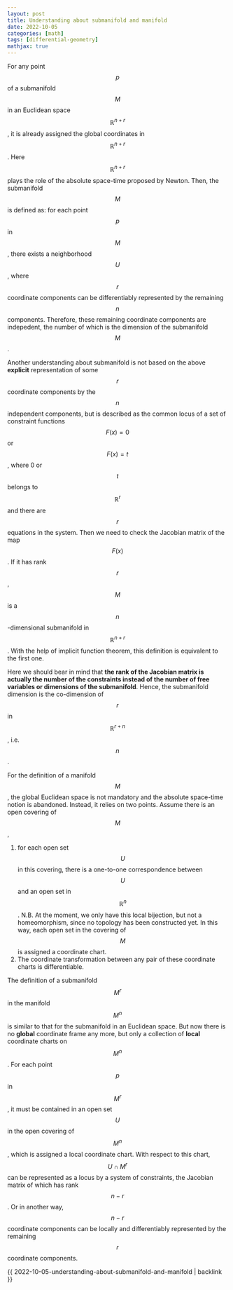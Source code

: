 ```yaml
---
layout: post
title: Understanding about submanifold and manifold
date: 2022-10-05
categories: [math]
tags: [differential-geometry]
mathjax: true
---
```


For any point $$p$$ of a submanifold $$M$$ in an Euclidean space $$\mathbb{R}^{n+r}$$, it is already assigned the global coordinates in $$\mathbb{R}^{n+r}$$. Here $$\mathbb{R}^{n+r}$$ plays the role of the absolute space-time proposed by Newton. Then, the submanifold $$M$$ is defined as: for each point $$p$$ in $$M$$, there exists a neighborhood $$U$$, where $$r$$ coordinate components can be differentiably represented by the remaining $$n$$ components. Therefore, these remaining coordinate components are indepedent, the number of which is the dimension of the submanifold $$M$$.

Another understanding about submanifold is not based on the above **explicit** representation of some $$r$$ coordinate components by the $$n$$ independent components, but is described as the common locus of a set of constraint functions $$F(x)=0$$ or $$F(x)=t$$, where 0 or $$t$$ belongs to $$\mathbb{R}^{r}$$ and there are $$r$$ equations in the system. Then we need to check the Jacobian matrix of the map $$F(x)$$. If it has rank $$r$$, $$M$$ is a $$n$$-dimensional submanifold in $$\mathbb{R}^{n+r}$$. With the help of implicit function theorem, this definition is equivalent to the first one.

Here we should bear in mind that **the rank of the Jacobian matrix is actually the number of the constraints instead of the number of free variables or dimensions of the submanifold**. Hence, the submanifold dimension is the co-dimension of $$r$$ in $$\mathbb{R}^{r+n}$$, i.e. $$n$$.

For the definition of a manifold $$M$$, the global Euclidean space is not mandatory and the absolute space-time notion is abandoned. Instead, it relies on two points. Assume there is an open covering of $$M$$,

1.  for each open set $$U$$ in this covering, there is a one-to-one correspondence between $$U$$ and an open set in $$\mathbb{R}^{n}$$. N.B. At the moment, we only have this local bijection, but not a homeomorphism, since no topology has been constructed yet. In this way, each open set in the covering of $$M$$ is assigned a coordinate chart.
2.  The coordinate transformation between any pair of these coordinate charts is differentiable.

The definition of a submanifold $$M^r$$ in the manifold $$M^n$$ is similar to that for the submanifold in an Euclidean space. But now there is no **global** coordinate frame any more, but only a collection of **local** coordinate charts on $$M^n$$. For each point $$p$$ in $$M^r$$, it must be contained in an open set $$U$$ in the open covering of $$M^n$$, which is assigned a local coordinate chart. With respect to this chart, $$U \cap M^r$$ can be represented as a locus by a system of constraints, the Jacobian matrix of which has rank $$n-r$$. Or in another way, $$n-r$$ coordinate components can be locally and differentiably represented by the remaining $$r$$ coordinate components.

{{ 2022-10-05-understanding-about-submanifold-and-manifold | backlink }}
